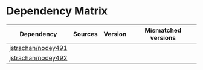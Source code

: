 # Dependency Matrix

Dependency | Sources | Version | Mismatched versions
---------- | ------- | ------- | -------------------
[jstrachan/nodey491](https://github.com/jstrachan/nodey491.git) |  | []() | 
[jstrachan/nodey492](https://github.com/jstrachan/nodey492.git) |  | []() | 
